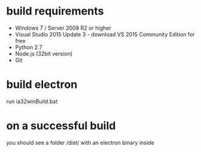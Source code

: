 
# build requirements

* Windows 7 / Server 2008 R2 or higher
* Visual Studio 2015 Update 3 - download VS 2015 Community Edition for free
* Python 2.7
* Node.js (32bit version)
* Git

# build electron

run ia32winBuild.bat

# on a successful build

you should see a folder /dist/ with an electron binary inside

